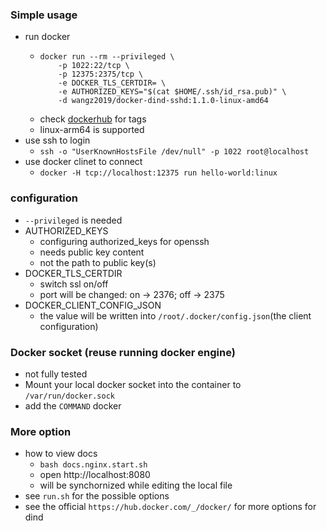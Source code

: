 ### Simple usage
  - run docker
    * ```
      docker run --rm --privileged \
          -p 1022:22/tcp \
          -p 12375:2375/tcp \
          -e DOCKER_TLS_CERTDIR= \
          -e AUTHORIZED_KEYS="$(cat $HOME/.ssh/id_rsa.pub)" \
          -d wangz2019/docker-dind-sshd:1.1.0-linux-amd64
      ```
    * check [dockerhub](https://hub.docker.com/r/wangz2019/docker-dind-sshd) for tags
    * linux-arm64 is supported
  - use ssh to login
    * ```ssh -o "UserKnownHostsFile /dev/null" -p 1022 root@localhost```
  - use docker clinet to connect
    * ```docker -H tcp://localhost:12375 run hello-world:linux```

### configuration
  - `--privileged` is needed
  - AUTHORIZED_KEYS
    * configuring authorized_keys for openssh
    * needs public key content
    * not the path to public key(s)
  - DOCKER_TLS_CERTDIR
    * switch ssl on/off
    * port will be changed: on -> 2376; off -> 2375
  - DOCKER_CLIENT_CONFIG_JSON
    * the value will be written into `/root/.docker/config.json`(the client configuration)

### Docker socket (reuse running docker engine)
  - not fully tested
  - Mount your local docker socket into the container to `/var/run/docker.sock`
  - add the `COMMAND` docker

### More option
  - how to view docs
    * ``` bash docs.nginx.start.sh ```
    * open http://localhost:8080
    * will be synchornized while editing the local file
  - see `run.sh` for the possible options 
  - see the official `https://hub.docker.com/_/docker/` for more options for dind

